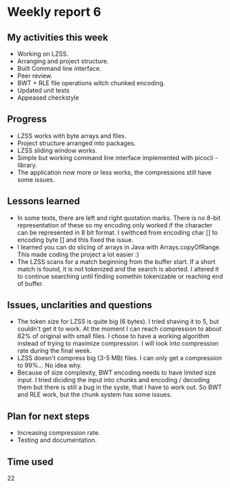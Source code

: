 # Weekly report 6

## My activities this week
- Working on LZSS.
- Arranging and project structure. 
- Built Command line interface.
- Peer review.
- BWT + RLE file operations witch chunked encoding.
- Updated unit tests
- Appeased checkstyle

## Progress
- LZSS works with byte arrays and files.
- Project structure arranged into packages.
- LZSS sliding window works.
- Simple but working command line interface implemented with picocli -library.
- The application now more or less works, the compressions still have some issues.

## Lessons learned
- In some texts, there are left and right quotation marks. There is no 8-bit representation of these so my encoding only worked if the character can be represented in 8 bit format. I swithced from encoding char [] to encoding byte [] and this fixed the issue.
- I learned you can do slicing of arrays in Java with Arrays.copyOfRange. This made coding the project a lot easier :)
- The LZSS scans for a match beginning from the buffer start. If a short match is found, it is not tokenized and the search is aborted. I altered it to continue searching until finding somethin tokenizable or reaching end of buffer.

## Issues, unclarities and questions
- The token size for LZSS is quite big (6 bytes). I tried shaving it to 5, but couldn't get it to work. At the moment I can reach compression to about 82% of original with small files. I chose to have a working algorithm instead of trying to maximize compression. I will look into compression rate during the final week.
- LZSS doesn't compress big (3-5 MB) files. I can only get a compression to 99%... No idea why.
- Because of size complexity, BWT encoding needs to have limited size input. I tried diciding the input into chunks and encoding / decoding them but there is still a bug in the syste, that I have to work out. So BWT and RLE work, but the chunk system has some issues.

## Plan for next steps
- Increasing compression rate.
- Testing and documentation.

## Time used
22
